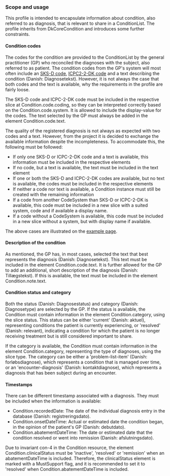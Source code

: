 ### Scope and usage 

This profile is intended to encapsulate information about condition, also referred to as diagnosis, that is relevant to share in a ConditionList. The profile inherits from DkCoreCondition and introduces some further constraints. 

#### Condition codes 
The codes for the condition are provided to the ConditionList by the general practitioner (GP) who reconciled the diagnoses with the subject, also referred to as patient. The condition codes from the GP's system will most often include an [SKS-D code](https://medinfo.dk/sks/brows.php?s_nod=6314), [ICPC2-2-DK code](https://kiap.dk/kiap/praksis/services/koder/icpc/icpc2.php) and a text describing the condition (Danish: Diagnosetekst). However, it is not always the case that both codes and the text is available, why the requirements in the profile are fairly loose. 

The SKS-D code and ICPC-2-DK code must be included in the respective slice at Condition.code.coding, so they can be interpreted correctly based on the Condition.code.system. It is allowed to include the display-value for the codes. The text selected by the GP must always be added in the element Condition.code.text.

The quality of the registered diagnosis is not always as expected with two codes and a text. However, from the project it is decided to exchange the available information despite the incompleteness. To accommodate this, the following must be followed: 
* If only one SKS-D or ICPC-2-DK code and a text is available, this information must be included in the respective elements 
* If no code, but a text is available, the text must be included in the text element 
* If one or both the SKS-D and ICPC-2-DK codes are available, but no text is available, the codes must be included in the respective elements
* If neither a code nor text is available, a Condition instance must still be created with the remaining information
* If a code from another CodeSystem than SKS-D or ICPC-2-DK is available, this code must be included in a new slice with a suited system, code and if available a display name.
* If a code without a CodeSystem is available, this code must be included in a new slice without a system, but with display name if available.

The above cases are illustrated on the [example page](examples.html).

#### Description of the condition
As mentioned, the GP has, in most cases, selected the text that best represents the diagnosis (Danish: Diagnosetekst). This text must be included in the element Condition.code.text. It is further allowed for the GP to add an additional, short description of the diagnosis (Danish: Tillægstekst). If this is available, the text must be included in the element Condition.note.text.

#### Condition status and category 
Both the status (Danish: Diagnosestatus) and category (Danish: Diagnosetype) are selected by the GP. If the status is available, the Condition must contain information in the element Condition.category, using the slice status. This status can  be either 'current' (Danish: aktuel), representing conditions the patient is currently experiencing, or 'resolved' (Danish: relevant), indicating a condition for which the patient is no longer receiving treatment but is still considered important to share. 

If the category is available, the Condition must contain information in the element Condition.category, representing the type of diagnoses, using the slice type. The category can be either a 'problem-list-item' (Danish: forløbsdiagnose), which represents a condition that is managed over time, or an 'encounter-diagnosis' (Danish: kontaktdiagnose), which represents a diagnosis that has been subject during an encounter. 

#### Timestamps
There can be different timestamp associated with a diagnosis. They must be included when the information is available:
* Condition.recordedDate: The date of the individual diagnosis entry in the database (Danish: registreringsdato).
* Condition.onsetDateTime: Actual or estimated date the condition began, in the opinion of the patient's GP (Danish: debutdato).
* Condition.abatementDateTime: The date or estimated date that the condition resolved or went into remission (Danish: afslutningsdato). 

Due to invariant con-4 in the Condition resource, the element Condition.clinicalStatus must be 'inactive', 'resolved' or 'remission' when an abatementDateTime is included. Therefore, the clinicalStatus element is marked with a MustSupport flag, and it is recommended to set it to 'resolved' when Condition.abatementDateTime is included.
